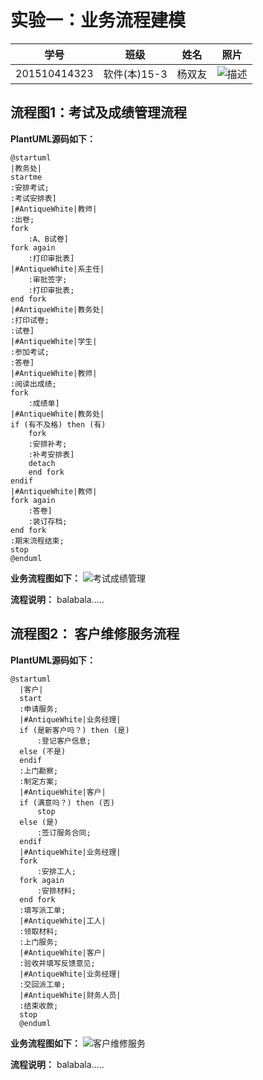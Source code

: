 # 实验一：业务流程建模
|学号|班级|姓名|照片|
|:-------:|:-------------: | :----------:|:---:|
|201510414323|软件(本)15-3|杨双友|![](./me.png '描述')|

## 流程图1：考试及成绩管理流程
 **PlantUML源码如下：**
 ``` liuchengtu1
@startuml
 |教务处|
 startme
 :安排考试;
 :考试安排表]
 |#AntiqueWhite|教师|
 :出卷;
 fork
     :A、B试卷]
 fork again
     :打印审批表]
 |#AntiqueWhite|系主任|
     :审批签字;
     :打印审批表;
 end fork
 |#AntiqueWhite|教务处|
 :打印试卷;
 :试卷]
 |#AntiqueWhite|学生|
 :参加考试;
 :答卷]
 |#AntiqueWhite|教师|
 :阅读出成绩;
 fork
     :成绩单]
 |#AntiqueWhite|教务处|
 if (有不及格) then (有)
     fork
     :安排补考;
     :补考安排表]
     detach
     end fork
 endif
 |#AntiqueWhite|教师|
 fork again
     :答卷]
     :装订存档;
 end fork
 :期末流程结束;
 stop
 @enduml
 ``` 

**业务流程图如下：**
![](./liuchengtu1.png '考试成绩管理')

**流程说明：**
balabala.....

## 流程图2： 客户维修服务流程
 **PlantUML源码如下：**
```liuchengtu2
@startuml
  |客户|
  start
  :申请服务;
  |#AntiqueWhite|业务经理|
  if (是新客户吗？) then (是)
      :登记客户信息;
  else (不是)
  endif
  :上门勘察;
  :制定方案;
  |#AntiqueWhite|客户|
  if (满意吗？) then (否)
      stop
  else (是)
      :签订服务合同;
  endif
  |#AntiqueWhite|业务经理|
  fork
      :安排工人;
  fork again
      :安排材料;
  end fork
  :填写派工单;
  |#AntiqueWhite|工人|
  :领取材料;
  :上门服务;
  |#AntiqueWhite|客户|
  :验收并填写反馈意见;
  |#AntiqueWhite|业务经理|
  :交回派工单;
  |#AntiqueWhite|财务人员|
  :结束收款;
  stop
  @enduml
 ```
**业务流程图如下：**
![](./liuchengtu2.png '客户维修服务')
  
**流程说明：**
balabala.....
